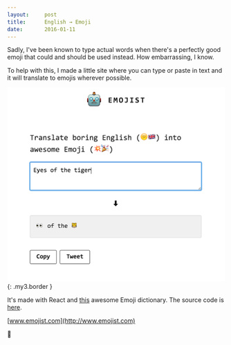 ```yaml
---
layout:     post
title:      English → Emoji
date:       2016-01-11
---
```


Sadly, I've been known to type actual words when there's a perfectly good emoji
that could and should be used instead. How embarrassing, I know.

To help with this, I made a little site where you can type or paste in text and
it will translate to emojis wherever possible.

![English to Emoji](/assets/img/writing/emojist.png){: .my3.border }

It's made with React and [this](https://github.com/muan/emojilib) awesome Emoji
dictionary. The source code is
[here](https://github.com/brendansudol/text-to-emoji).

[www.emojist.com](http://www.emojist.com)

<div class="h2">🎉</div>
